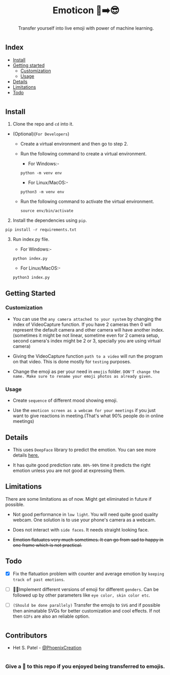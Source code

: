 <h1 align="center">Emoticon 🙎➡️😎</h1>
<p align="center">Transfer yourself into live emoji with power of machine learning.</p>

#

## Index

- [Install](#Install)
- [Getting started](#Getting-Started)
  - [Customization](#Customization)
  - [Usage](#Usage)
- [Details](#Details)
- [Limitations](#Limitations)
- [Todo](#Todo)

#

## Install

1. Clone the repo and `cd` into it.

- (Optional)(`For Developers`)

  - Create a virtual environment and then go to step 2.
  - Run the following command to create a virtual environment.

    - For Windows:-

    ```
    python -m venv env
    ```

    - For Linux/MacOS:-

    ```
    python3 -m venv env
    ```

  - Run the following command to activate the virtual environment.

    ```
    source env/bin/activate
    ```

2. Install the dependencies using `pip`.

```
pip install -r requirements.txt
```

3. Run index.py file.

   - For Windows:-

   ```
   python index.py
   ```

   - For Linux/MacOS:-

   ```
   python3 index.py
   ```

## Getting Started

### Customization

- You can use the `any camera attached to your system` by changing the index of VideoCapture function. If you have 2 cameras then 0 will represent the default camera and other camera will have another index.(sometimes it might be not linear, sometime even for 2 camera setup, second camera's index might be 2 or 3, specially you are using virtual camera)

- Giving the VideoCapture function `path to a video` will run the program on that video. This is done mostly for `testing` purposes.

- Change the emoji as per your need in `emojis` folder. `DON'T change the name. Make sure to rename your emoji photos as already given.`

### Usage

- Create `sequence` of different mood showing emoji.

- Use the `emoticon screen as a webcam for your meetings` if you just want to give reactions in meeting.(That's what 90% people do in online meetings)

## Details

- This uses `DeepFace` library to predict the emotion. You can see more details [here.](https://github.com/serengil/deepface)

- It has quite good prediction rate. `80%-90%` time it predicts the right emotion unless you are not good at expressing them.

## Limitations

There are some limitations as of now. Might get eliminated in future if possible.

- Not good performance in `low light`. You will need quite good quality webcam. One solution is to use your phone's camera as a webcam.

- Does not interact with `side faces`. It needs straight looking face.

- ~~Emotion flatuates very much sometimes. It can go from sad to happy in one frame which is not practical.~~

## Todo

- [x] Fix the flatuation problem with counter and average emotion by `keeping track of past emotions`.

- [ ] 🏃‍♂️Implement different versions of emoji for different `genders`. Can be followed up by other parameters like `eye color, skin color etc`.

- [ ] `(Should be done parallely)` Transfer the emojis to `SVG` and if possible then animatable SVGs for better customization and cool effects. If not then `GIFs` are also an reliable option.

#

## Contributors

- Het S. Patel - [@PhoenixCreation](https://github.com/PhoenixCreation)

#

### Give a 🌟 to this repo if you enjoyed being transferred to emojis.

